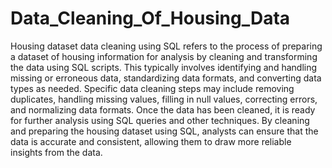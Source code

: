 # Data_Cleaning_Of_Housing_Data

Housing dataset data cleaning using SQL refers to the process of preparing a dataset of housing information for analysis by cleaning and transforming the data using SQL scripts. This typically involves identifying and handling missing or erroneous data, standardizing data formats, and converting data types as needed. Specific data cleaning steps may include removing duplicates, handling missing values, filling in null values, correcting errors, and normalizing data formats. Once the data has been cleaned, it is ready for further analysis using SQL queries and other techniques. By cleaning and preparing the housing dataset using SQL, analysts can ensure that the data is accurate and consistent, allowing them to draw more reliable insights from the data.
